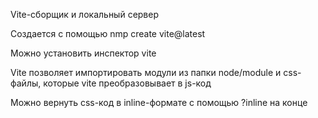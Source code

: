 Vite-сборщик и локальный сервер

Создается с помощью nmp create vite@latest

Можно установить инспектор vite

Vite позволяет импортировать модули из папки node/module и css-файлы, которые vite преобразовывает в js-код

Можно вернуть css-код в inline-формате с помощью ?inline на конце